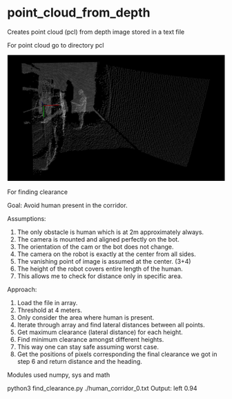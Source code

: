 # point_cloud_from_depth
Creates point cloud (pcl) from depth image stored in a text file

For point cloud go to directory pcl

![pcl pc](https://github.com/jwalantbhatt/point_cloud_from_depth/blob/master/img.PNG)


For finding clearance

Goal: Avoid human present in the corridor.

Assumptions:
1. The only obstacle is human which is at 2m approximately always.
2. The camera is mounted and aligned perfectly on the bot.
3. The orientation of the cam or the bot does not change.
4. The camera on the robot is exactly at the center from all sides.
5. The vanishing point of image is assumed at the center. (3+4)
6. The height of the robot covers entire length of the human.
7. This allows me to check for distance only in specific area.

Approach:
1. Load the file in array.
2. Threshold at 4 meters.
3. Only consider the area where human is present.
4. Iterate through array and find lateral distances between all points.
5. Get maximum clearance (lateral distance) for each height.
6. Find minimum clearance amongst different heights.
7. This way one can stay safe assuming worst case.
8. Get the positions of pixels corresponding the final clearance we got in step 6 and return distance and the heading.


Modules used numpy, sys and math

python3 find_clearance.py ./human_corridor_0.txt
Output: left 0.94
